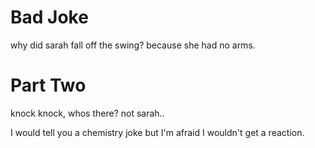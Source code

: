# Bad Joke
why did sarah fall off the swing?
because she had no arms.

# Part Two
knock knock, whos there?
not sarah..

I would tell you a chemistry joke but I'm afraid I wouldn't get a reaction. 
